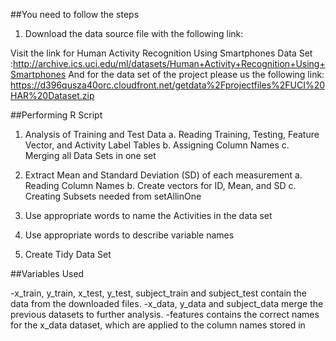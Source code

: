 ##You need to follow the steps

1. Download the data source file with the following link:

Visit the link for Human Activity Recognition Using Smartphones Data Set :http://archive.ics.uci.edu/ml/datasets/Human+Activity+Recognition+Using+Smartphones 
And for the data set of the project please us the following link: https://d396qusza40orc.cloudfront.net/getdata%2Fprojectfiles%2FUCI%20HAR%20Dataset.zip

##Performing R Script

1. Analysis of Training and Test Data
a. Reading Training, Testing, Feature Vector, and Activity Label Tables
b. Assigning Column Names
c. Merging all Data Sets in one set

2. Extract Mean and Standard Deviation (SD) of each measurement
a. Reading Column Names
b. Create vectors for ID, Mean, and SD
c. Creating Subsets needed from setAllinOne

3. Use appropriate words to name the Activities in the data set
4. Use appropriate words to describe variable names
5. Create Tidy Data Set

##Variables Used

-x_train, y_train, x_test, y_test, subject_train and subject_test contain the data from the downloaded files.
-x_data, y_data and subject_data merge the previous datasets to further analysis.
-features contains the correct names for the x_data dataset, which are applied to the column names stored in
